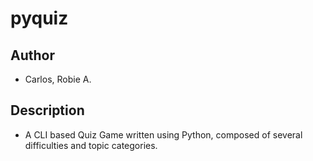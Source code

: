 # pyquiz

## Author
- Carlos, Robie A.

## Description
- A CLI based Quiz Game written using Python, composed of several difficulties and topic categories.

